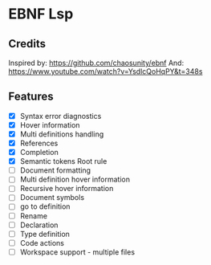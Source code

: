 # EBNF Lsp

## Credits

Inspired by: <https://github.com/chaosunity/ebnf>
And: <https://www.youtube.com/watch?v=YsdlcQoHqPY&t=348s>

## Features

- [x] Syntax error diagnostics
- [x] Hover information
- [x] Multi definitions handling
- [x] References
- [x] Completion
- [X] Semantic tokens Root rule
- [ ] Document formatting
- [ ] Multi definition hover information
- [ ] Recursive hover information
- [ ] Document symbols
- [ ] go to definition
- [ ] Rename
- [ ] Declaration
- [ ] Type definition
- [ ] Code actions
- [ ] Workspace support - multiple files

